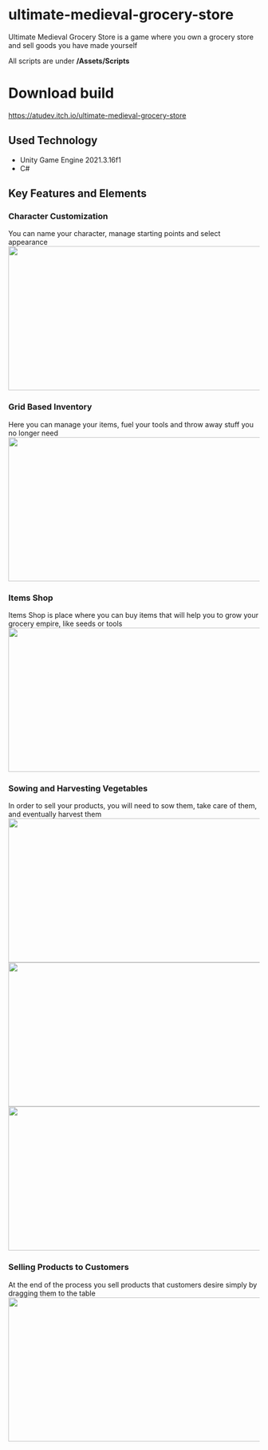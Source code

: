 # ultimate-medieval-grocery-store

Ultimate Medieval Grocery Store is a game where you own a grocery store and sell goods you have made yourself

All scripts are under **/Assets/Scripts**
# Download build
https://atudev.itch.io/ultimate-medieval-grocery-store

## Used Technology

- Unity Game Engine 2021.3.16f1
- C#

## Key Features and Elements

### Character Customization

You can name your character, manage starting points and select appearance
<img src="https://user-images.githubusercontent.com/75041222/216039320-7f57f232-6bde-4990-86b6-e5aa5b3fffdc.png" width="512" height="288">

### Grid Based Inventory

Here you can manage your items, fuel your tools and throw away stuff you no longer need
<img src="https://user-images.githubusercontent.com/75041222/216040368-c602aa3b-5cd8-4df8-b835-44173218315c.png" width="512" height="288">

### Items Shop

Items Shop is place where you can buy items that will help you to grow your grocery empire, like  seeds or tools
<img src="https://user-images.githubusercontent.com/75041222/216040578-6885a133-868b-4611-90b0-cf1f6c18f049.png" width="512" height="288">

### Sowing and Harvesting Vegetables

In order to sell your products, you will need to sow them, take care of them, and eventually harvest them
<img src="https://user-images.githubusercontent.com/75041222/216041079-54586a31-ff3b-40f1-b734-1a80b9e2925e.gif" width="512" height="288">
<img src="https://user-images.githubusercontent.com/75041222/216041255-9895bae3-9707-4856-bb3e-9dba65a7dc0b.gif" width="512" height="288">
<img src="https://user-images.githubusercontent.com/75041222/216041799-7879d3a2-2f47-4958-80b2-8bcc0cde224c.gif" width="512" height="288">

### Selling Products to Customers

At the end of the process you sell products that customers desire simply by dragging them to the table
<img src="https://user-images.githubusercontent.com/75041222/216043367-10a529ef-2bf3-459c-be56-53426ffff51d.gif" width="512" height="288">
